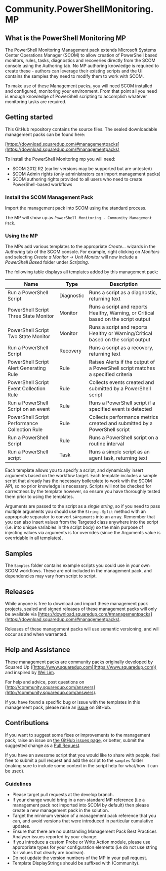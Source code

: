 # Community.PowerShellMonitoring.MP

## What is the PowerShell Monitoring MP

The PowerShell Monitoring Management pack extends Microsoft Systems Center Operations Manager (SCOM) to allow creation of PowerShell based monitors, rules, tasks, diagnostics and recoveries directly from the SCOM console using the Authoring tab.  No MP authoring knowledge is required to create these - authors can leverage their existing scripts and the UI contains the samples they need to modify them to work with SCOM.

To make use of these Management packs, you will need SCOM installed and configured, monitoring your environment.  From that point all you need is enough knowledge of PowerShell scripting to accomplish whatever monitoring tasks are required.

## Getting started

This GitHub repository contains the source files. The sealed downloadable management packs can be found here:

[https://download.squaredup.com/#managementpacks](https://download.squaredup.com/#managementpacks)

To install the PowerShell Monitoring mp you will need:

* SCOM 2012 R2 (earlier versions may be supported but are untested)
* SCOM Admin rights (only administrators can import management packs)
* SCOM authoring rights provided to all users who need to create PowerShell-based workflows

### Install the SCOM Management Pack

Import the management pack into SCOM using the standard process.

The MP will show up as `PowerShell Monitoring - Community Management Pack`.

### Using the MP

The MPs add various templates to the appropriate _Create..._ wizards in the _Authoring_ tab of the SCOM console.  For example, right clicking on _Monitors_ and selecting _Create a Monitor_ -> _Unit Monitor_ will now include a _PowerShell Based_ folder under _Scripting_.

The following table displays all templates added by this management pack:

| Name | Type | Description |
|------|------|-------------|
| Run a PowerShell Script                       | Diagnostic | Runs a script as a diagnostic, returning text |
| PowerShell Script Three State Monitor         | Monitor    | Runs a script and reports Healthy, Warning, or Critical based on the script output |
| PowerShell Script Two State Monitor           | Monitor    | Runs a script and reports Healthy or Warning/Critical based on the script output |
| Run a PowerShell Script                       | Recovery   | Runs a script as a recovery, returning text |
| PowerShell Script Alert Generating Rule       | Rule       | Raises Alerts if the output of a PowerShell script matches a specified criteria |
| PowerShell Script Event Collection Rule       | Rule       | Collects events created and submitted by a PowerShell script |
| Run a PowerShell Script on an event           | Rule       | Runs a PowerShell script if a specified event is detected |
| PowerShell Script Performance Collection Rule | Rule       | Collects performance metrics created and submitted by a PowerShell script |
| Run a PowerShell Script                       | Rule       | Runs a PowerShell script on a routine interval |
| Run a PowerShell script                       | Task       | Runs a simple script as an agent task, returning text|

Each template allows you to specify a script, and dynamically insert arguments based on the workflow target.  Each template includes a sample script that already has the necessary boilerplate to work with the SCOM API, so no prior knowledge is necessary.  Scripts will not be checked for correctness by the template however, so ensure you have thoroughly tested them prior to using the templates.

Arguments are passed to the script as a _single string_, so if you need to pass multiple arguments you should use the `String` `.Split` method with an appropriate separator to convert `$Arguments` into an array.  Remember that you can also insert values from the Targeted class anywhere into the script (i.e. into unique variables in the script body) so the main purpose of injecting values via arguments is for overrides (since the Arguments value is overridable in all templates).

## Samples

The `Samples` folder contains example scripts you could use in your own SCOM workflows.  These are not included in the management pack, and dependencies may vary from script to script.

## Releases

While anyone is free to download and import these management pack projects, sealed and signed releases of these management packs will only be available via [https://download.squaredup.com/#managementpacks](https://download.squaredup.com/#managementpacks).

Releases of these management packs will use semantic versioning, and will occur as and when warranted.

## Help and Assistance

These management packs are community packs originally developed by Squared Up ([https://www.squaredup.com](https://www.squaredup.com)) and inspired by [Wei Lim](https://blogs.msdn.microsoft.com/wei_out_there_with_system_center/).

For help and advice, post questions on [http://community.squaredup.com/answers](http://community.squaredup.com/answers).

If you have found a specific bug or issue with the templates in this management pack, please raise an [issue](https://github.com/squaredup/Community.PowerShellMonitoring.MP/issues) on GitHub.

## Contributions

If you want to suggest some fixes or improvements to the management pack, raise an issue on [the GitHub issues page](https://github.com/squaredup/Community.DataOnDemand.MP/issues), or better, submit the suggested change as a [Pull Request](https://github.com/squaredup/Community.PowerShellMonitoring.MP/pulls).

If you have an awesome script that you would like to share with people, feel free to submit a pull request and add the script to the `samples` folder (making sure to include some context in the script help for what/how it can be used).

### Guidelines

* Please target pull requests at the develop branch.
* If your change would bring in a non-standard MP reference (i.e a management pack not imported into SCOM by default) then please create a new management pack in the solution.
* Target the minimum version of a management pack reference that you can, and avoid versions that were introduced in particular cumulative updates.
* Ensure that there are no outstanding Management Pack Best Practices Analyser issues reported by your change.
* If you introduce a custom Probe or Write Action module, please use appropriate types for your configuration elements (i.e do not use string for values that clearly are boolean).
* Do not update the version numbers of the MP in your pull request.
* Template DisplayStrings should be suffixed with (Community).